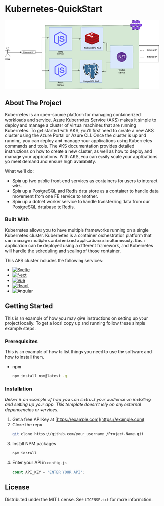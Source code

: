 # Kubernetes-QuickStart

![Kubernetes](Images/Transparent.png)

<!-- ABOUT THE PROJECT -->
## About The Project

Kubernetes is an open-source platform for managing containerized workloads and service. Azure Kubernetes Service (AKS) makes it simple to deploy and manage a cluster of virtual machines that are running Kubernetes. To get started with AKS, you'll first need to create a new AKS cluster using the Azure Portal or Azure CLI. Once the cluster is up and running, you can deploy and manage your applications using Kubernetes commands and tools. The AKS documentation provides detailed instructions on how to create a new cluster, as well as how to deploy and manage your applications. With AKS, you can easily scale your applications yo meet demand and ensure high availability.

What we'll do:
* Spin up two public front-end services as containers for users to interact with.
* Spin up a PostgreSQL and Redis data store as a container to handle data movement from one FE service to another.
* Spin up a dotnet worker service to handle transferring data from our PostgreSQL database to Redis.

### Built With

Kubernetes allows you to have multiple frameworks running on a single Kubernetes cluster. Kubernetes is a container orchestration platform that can manage multiple containerized applications simultaneously. Each application can be deployed using a different framework, and Kubernetes will handle the scheduling and scaling of those container.

This AKS cluster includes the following services:
* [![Svelte][Svelte.dev]][Svelte-url]
* [![Next][Next.js]][Next-url]
* [![Vue][Vue.js]][Vue-url]
* [![React][React.js]][React-url]
* [![Angular][Angular.io]][Angular-url]

<!-- GETTING STARTED -->
## Getting Started

This is an example of how you may give instructions on setting up your project locally.
To get a local copy up and running follow these simple example steps.

### Prerequisites

This is an example of how to list things you need to use the software and how to install them.
* npm
  ```sh
  npm install npm@latest -g
  ```

### Installation

_Below is an example of how you can instruct your audience on installing and setting up your app. This template doesn't rely on any external dependencies or services._

1. Get a free API Key at [https://example.com](https://example.com)
2. Clone the repo
   ```sh
   git clone https://github.com/your_username_/Project-Name.git
   ```
3. Install NPM packages
   ```sh
   npm install
   ```
4. Enter your API in `config.js`
   ```js
   const API_KEY = 'ENTER YOUR API';
   ```

<!-- LICENSE -->
## License

Distributed under the MIT License. See `LICENSE.txt` for more information.

<!-- MARKDOWN LINKS & IMAGES -->
<!-- https://www.markdownguide.org/basic-syntax/#reference-style-links -->
[contributors-shield]: https://img.shields.io/github/contributors/othneildrew/Best-README-Template.svg?style=for-the-badge
[contributors-url]: https://github.com/othneildrew/Best-README-Template/graphs/contributors
[forks-shield]: https://img.shields.io/github/forks/othneildrew/Best-README-Template.svg?style=for-the-badge
[forks-url]: https://github.com/othneildrew/Best-README-Template/network/members
[stars-shield]: https://img.shields.io/github/stars/othneildrew/Best-README-Template.svg?style=for-the-badge
[stars-url]: https://github.com/othneildrew/Best-README-Template/stargazers
[issues-shield]: https://img.shields.io/github/issues/othneildrew/Best-README-Template.svg?style=for-the-badge
[issues-url]: https://github.com/othneildrew/Best-README-Template/issues
[license-shield]: https://img.shields.io/github/license/othneildrew/Best-README-Template.svg?style=for-the-badge
[license-url]: https://github.com/othneildrew/Best-README-Template/blob/master/LICENSE.txt
[linkedin-shield]: https://img.shields.io/badge/-LinkedIn-black.svg?style=for-the-badge&logo=linkedin&colorB=555
[linkedin-url]: https://linkedin.com/in/othneildrew
[product-screenshot]: images/screenshot.png
[Next.js]: https://img.shields.io/badge/-dotnet-red
[Next-url]: https://learn.microsoft.com/en-us/dotnet/core/introduction
[React.js]: https://img.shields.io/badge/-Kubernetes-blue
[React-url]: https://kubernetes.io/
[Vue.js]: https://img.shields.io/badge/-javascript-brightgreen
[Vue-url]: https://www.javascript.com/resources
[Angular.io]: https://img.shields.io/badge/-PostgreSQL-lightgrey
[Angular-url]: https://www.postgresql.org/
[Svelte.dev]: https://img.shields.io/badge/-Redis-orange
[Svelte-url]: https://redis.io/docs/about/
[Laravel.com]: https://img.shields.io/badge/Laravel-FF2D20?style=for-the-badge&logo=laravel&logoColor=white
[Laravel-url]: https://laravel.com
[Bootstrap.com]: https://img.shields.io/badge/Bootstrap-563D7C?style=for-the-badge&logo=bootstrap&logoColor=white
[Bootstrap-url]: https://getbootstrap.com
[JQuery.com]: https://img.shields.io/badge/jQuery-0769AD?style=for-the-badge&logo=jquery&logoColor=white
[JQuery-url]: https://jquery.com 
